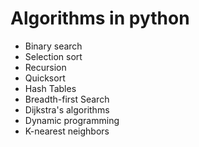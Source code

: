 # Algorithms in python
 * Binary search 
 * Selection sort
 * Recursion
 * Quicksort
 * Hash Tables
 * Breadth-first Search
 * Dijkstra's algorithms
 * Dynamic programming
 * K-nearest neighbors
 
